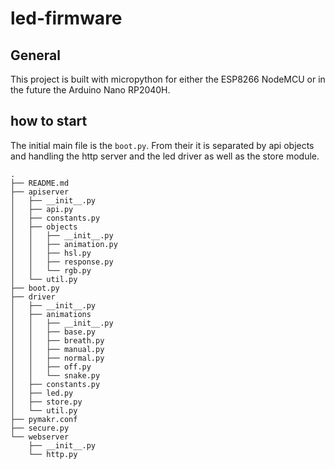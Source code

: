 # led-firmware

## General

This project is built with micropython for either the ESP8266 NodeMCU or in the future
the Arduino Nano RP2040H.

## how to start

The initial main file is the `boot.py`.
From their it is separated by api objects and handling
the http server and the led driver as well as the store module.

```tree
.
├── README.md
├── apiserver
│   ├── __init__.py
│   ├── api.py
│   ├── constants.py
│   ├── objects
│   │   ├── __init__.py
│   │   ├── animation.py
│   │   ├── hsl.py
│   │   ├── response.py
│   │   └── rgb.py
│   └── util.py
├── boot.py
├── driver
│   ├── __init__.py
│   ├── animations
│   │   ├── __init__.py
│   │   ├── base.py
│   │   ├── breath.py
│   │   ├── manual.py
│   │   ├── normal.py
│   │   ├── off.py
│   │   └── snake.py
│   ├── constants.py
│   ├── led.py
│   ├── store.py
│   └── util.py
├── pymakr.conf
├── secure.py
└── webserver
    ├── __init__.py
    └── http.py
```
